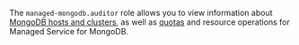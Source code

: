 The `managed-mongodb.auditor` role allows you to view information about [MongoDB hosts and clusters](../../managed-mongodb/concepts/index.md), as well as [quotas](../../managed-mongodb/concepts/limits.md#mmg-quotas) and resource operations for Managed Service for MongoDB.